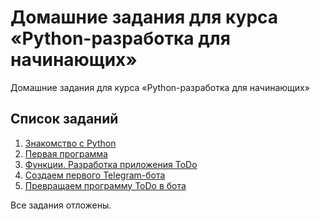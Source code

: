 # Домашние задания для курса «Python-разработка для начинающих»

Домашние задания для курса «Python-разработка для начинающих»

## Список заданий
 1. [Знакомство с Python](homeworks/1.md)  
 2. [Первая программа](homeworks/2.md)
 3. [Функции. Разработка приложения ToDo](homeworks/3.md)
 4. [Создаем первого Telegram-бота](homeworks/4.md)
 5. [Превращаем программу ToDo в бота](homeworks/5.md)

Все задания отложены. 
 
 

